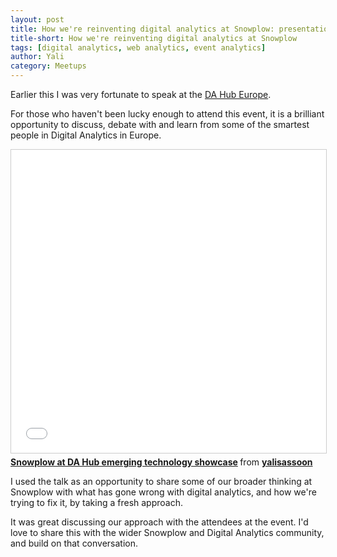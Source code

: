 ```yaml
---
layout: post
title: How we're reinventing digital analytics at Snowplow: presentation to the DA Hub Europe
title-short: How we're reinventing digital analytics at Snowplow
tags: [digital analytics, web analytics, event analytics]
author: Yali
category: Meetups
---
```


Earlier this I was very fortunate to speak at the [DA Hub Europe](https://www.digitalanalyticshub.com/dahub16-europe/eu-homepage).

For those who haven't been lucky enough to attend this event, it is a brilliant opportunity to discuss, debate with and learn from some of the smartest people in Digital Analytics in Europe.

<iframe src="//www.slideshare.net/slideshow/embed_code/key/D5oR9V5vndgiiv" width="595" height="485" frameborder="0" marginwidth="0" marginheight="0" scrolling="no" style="border:1px solid #CCC; border-width:1px; margin-bottom:5px; max-width: 100%;" allowfullscreen> </iframe> <div style="margin-bottom:5px"> <strong> <a href="//www.slideshare.net/yalisassoon/snowplow-at-da-hub-emerging-technology-showcase" title="Snowplow at DA Hub emerging technology showcase" target="_blank">Snowplow at DA Hub emerging technology showcase</a> </strong> from <strong><a href="//www.slideshare.net/yalisassoon" target="_blank">yalisassoon</a></strong> </div>

I used the talk as an opportunity to share some of our broader thinking at Snowplow with what has gone wrong with digital analytics, and how we're trying to fix it, by taking a fresh approach.

It was great discussing our approach with the attendees at the event. I'd love to share this with the wider Snowplow and Digital Analytics community, and build on that conversation.